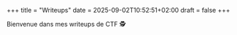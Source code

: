 +++
title = "Writeups"
date = 2025-09-02T10:52:51+02:00
draft = false
+++

Bienvenue dans mes writeups de CTF 🕵️
